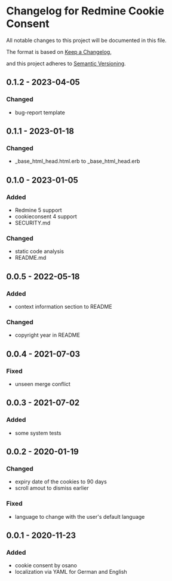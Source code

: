 # Changelog for Redmine Cookie Consent

All notable changes to this project will be documented in this file.

The format is based on [Keep a Changelog](https://keepachangelog.com/en/1.0.0/),

and this project adheres to [Semantic Versioning](https://semver.org/spec/v2.0.0.html).

## 0.1.2 - 2023-04-05

### Changed

* bug-report template

## 0.1.1 - 2023-01-18

### Changed

* _base_html_head.html.erb to _base_html_head.erb

## 0.1.0 - 2023-01-05

### Added

* Redmine 5 support
* cookieconsent 4 support
* SECURITY.md

### Changed

* static code analysis
* README.md

## 0.0.5 - 2022-05-18

### Added

* context information section to README

### Changed

* copyright year in README

## 0.0.4 - 2021-07-03

### Fixed

* unseen merge conflict

## 0.0.3 - 2021-07-02

### Added

* some system tests

## 0.0.2 - 2020-01-19

### Changed

* expiry date of the cookies to 90 days
* scroll amout to dismiss earlier

### Fixed

* language to change with the user's default language

## 0.0.1 - 2020-11-23

### Added

* cookie consent by osano
* localization via YAML for German and English

